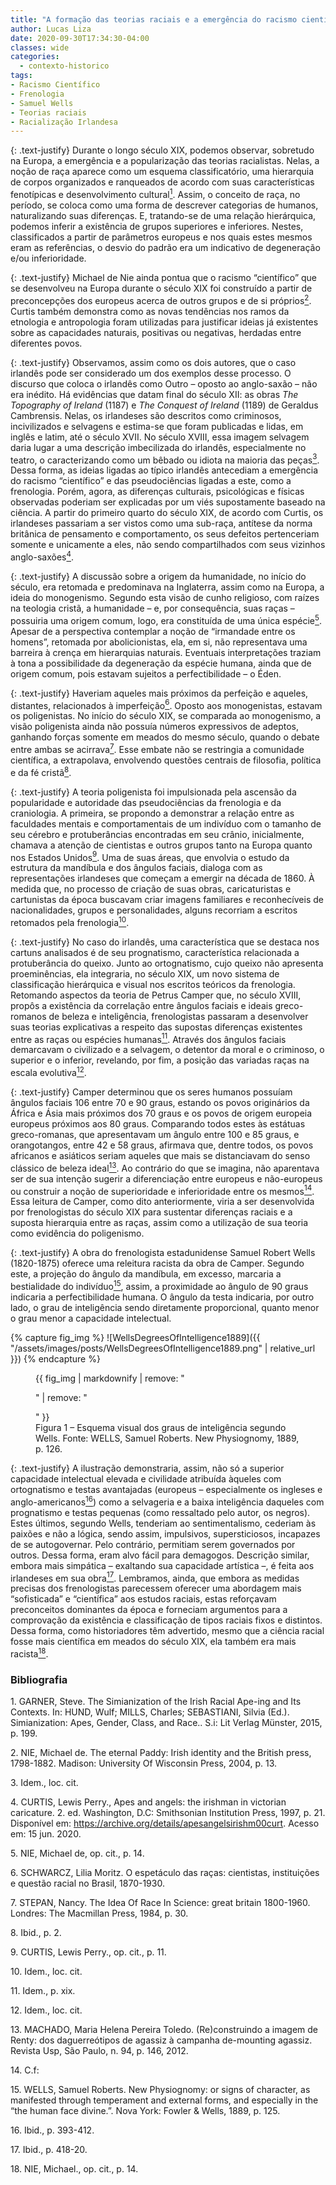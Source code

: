 ```yaml
---
title: "A formação das teorias raciais e a emergência do racismo científico nos Estados e Europa: o caso irlandês"
author: Lucas Liza
date: 2020-09-30T17:34:30-04:00
classes: wide
categories:
  - contexto-historico
tags:
- Racismo Científico
- Frenologia
- Samuel Wells
- Teorias raciais
- Racialização Irlandesa
---
```


{: .text-justify}
Durante o longo século XIX, podemos observar, sobretudo na Europa, a emergência e a popularização das teorias racialistas. Nelas, a noção de raça aparece como um esquema
classificatório, uma hierarquia de corpos organizados e ranqueados de acordo com suas características fenotípicas e desenvolvimento cultural[<sup>1</sup>](#ref1). Assim, o conceito de raça, no período, se
coloca como uma forma de descrever categorias de humanos, naturalizando suas diferenças. E, tratando-se de uma relação hierárquica, podemos inferir a existência de grupos superiores e
inferiores. Nestes, classificados a partir de parâmetros europeus e nos quais estes mesmos eram as referências, o desvio do padrão era um indicativo de degeneração e/ou inferioridade.

{: .text-justify}
Michael de Nie ainda pontua que o racismo “científico” que se desenvolveu na Europa durante o século XIX foi construído a partir de preconcepções dos europeus acerca de outros grupos e de si próprios[<sup>2</sup>](#ref2). Curtis
também demonstra como as novas tendências nos ramos da etnologia e antropologia foram utilizadas para justificar ideias já existentes sobre as capacidades naturais, positivas ou negativas, herdadas entre diferentes povos.

{: .text-justify}
Observamos, assim como os dois autores, que o caso irlandês pode ser considerado um dos exemplos desse processo. O discurso que coloca o irlandês como Outro – oposto ao anglo-saxão –
não era inédito. Há evidências que datam final do século XII: as obras _The Topography of Ireland_ (1187) e _The Conquest of Ireland_ (1189) de Geraldus Cambrensis. Nelas, os irlandeses são descritos
como criminosos, incivilizados e selvagens e estima-se que foram publicadas e lidas, em inglês e latim, até o século XVII. No século XVIII, essa imagem selvagem daria lugar a uma descrição
imbecilizada do irlandês, especialmente no teatro, o caracterizando como um bêbado ou idiota na maioria das peças[<sup>3</sup>](#ref3). Dessa forma, as ideias ligadas ao típico irlandês antecediam a emergência do
racismo “científico” e das pseudociências ligadas a este, como a frenologia. Porém, agora, as diferenças culturais, psicológicas e físicas observadas poderiam ser explicadas por um viés
supostamente baseado na ciência. A partir do primeiro quarto do século XIX, de acordo com Curtis, os irlandeses passariam a ser vistos como uma sub-raça, antítese da norma britânica de pensamento
e comportamento, os seus defeitos pertenceriam somente e unicamente a eles, não sendo compartilhados com seus vizinhos anglo-saxões[<sup>4</sup>](#ref4).

{: .text-justify}
A discussão sobre a origem da humanidade, no início do século, era retomada e predominava na Inglaterra, assim como na Europa, a ideia do monogenismo. Segundo esta visão de cunho religioso, com raízes na teologia cristã, a
humanidade – e, por consequência, suas raças – possuiria uma origem comum, logo, era constituída  de uma única espécie[<sup>5</sup>](#ref5). Apesar de a perspectiva contemplar a noção de “irmandade entre os
homens”, retomada por abolicionistas, ela, em si, não representava uma barreira à crença em hierarquias naturais. Eventuais interpretações traziam à tona a possibilidade da degeneração da
espécie humana, ainda que de origem comum, pois estavam sujeitos a perfectibilidade – o Éden.

{: .text-justify}
Haveriam aqueles mais próximos da perfeição e aqueles, distantes, relacionados à imperfeição[<sup>6</sup>](#ref6). Oposto aos monogenistas, estavam os poligenistas. No início do século XIX, se comparada
ao monogenismo, a visão poligenista ainda não possuía números expressivos de adeptos, ganhando forças somente em meados do mesmo século, quando o debate entre ambas se acirrava[<sup>7</sup>](#ref7). Esse
embate não se restringia a comunidade científica, a extrapolava, envolvendo questões centrais de filosofia, política e da fé cristã[<sup>8</sup>](#ref8).

{: .text-justify}
A teoria poligenista foi impulsionada pela ascensão da popularidade e autoridade das pseudociências da frenologia e da craniologia. A primeira, se propondo a demonstrar a relação entre
as faculdades mentais e comportamentais de um indivíduo com o tamanho de seu cérebro e protuberâncias encontradas em seu crânio, inicialmente, chamava a atenção de cientistas e outros
grupos tanto na Europa quanto nos Estados Unidos[<sup>9</sup>](#ref9). Uma de suas áreas, que envolvia o estudo da estrutura da mandíbula e dos ângulos faciais, dialoga com as representações irlandeses que
começam a emergir na década de 1860. À medida que, no processo de criação de suas obras, caricaturistas e cartunistas da época buscavam criar imagens familiares e reconhecíveis de nacionalidades, grupos e personalidades, alguns recorriam a escritos retomados pela frenologia[<sup>10</sup>](#ref10).

{: .text-justify}
No caso do irlandês, uma característica que se destaca nos cartuns analisados é de seu prognatismo, característica relacionada a protuberância do queixo. Junto ao ortognatismo, cujo
queixo não apresenta proeminências, ela integraria, no século XIX, um novo sistema de classificação hierárquica e visual nos escritos teóricos da frenologia. Retomando aspectos da teoria
de Petrus Camper que, no século XVIII, propôs a existência da correlação entre ângulos faciais e ideais greco-romanos de beleza e inteligência, frenologistas passaram a desenvolver suas teorias
explicativas a respeito das supostas diferenças existentes entre as raças ou espécies humanas[<sup>11</sup>](#ref11). Através dos ângulos faciais demarcavam o civilizado e a selvagem, o detentor da moral e o
criminoso, o superior e o inferior, revelando, por fim, a posição das variadas raças na escala evolutiva[<sup>12</sup>](#ref12).

{: .text-justify}
Camper determinou que os seres humanos possuíam <span class="tool" data-tip="O método de Camper envolvia traçar uma linha que partia da frente dos dentes incisivos até a parte proeminente da testa. Esta era interseccionada por uma outra linha horizontal, desenhada da base do nariz ao orifício do ouvido, produzindo assim o 'ângulo facial'.">ângulos faciais</span> 106 entre 70 e 90 graus, estando os povos originários da África e Ásia mais próximos dos 70 graus e os povos de origem europeia europeus próximos aos 80 graus. Comparando todos estes às estátuas greco-romanas, que apresentavam um ângulo entre 100 e 85 graus, e orangotangos, entre 42 e 58 graus, afirmava que,
dentre todos, os povos africanos e asiáticos seriam aqueles que mais se distanciavam do senso clássico de beleza ideal[<sup>13</sup>](#ref13). Ao contrário do que se imagina, não aparentava ser de sua intenção
sugerir a diferenciação entre europeus e não-europeus ou construir a noção de superioridade e inferioridade entre os mesmos[<sup>14</sup>](#ref14). Essa leitura de Camper, como dito anteriormente, viria a ser
desenvolvida por frenologistas do século XIX para sustentar diferenças raciais e a suposta hierarquia entre as raças, assim como a utilização de sua teoria como evidência do poligenismo.

{: .text-justify}
A obra do frenologista estadunidense Samuel Robert Wells (1820-1875) oferece uma releitura racista da obra de Camper. Segundo este, a projeção do ângulo da mandíbula, em excesso,
marcaria a bestialidade do indivíduo[<sup>15</sup>](#ref15), assim, a proximidade ao ângulo de 90 graus indicaria a perfectibilidade humana. O ângulo da testa indicaria, por outro lado, o grau de inteligência sendo
diretamente proporcional, quanto menor o grau menor a capacidade intelectual.

{% capture fig_img %}
![WellsDegreesOfIntelligence1889]({{ "/assets/images/posts/WellsDegreesOfIntelligence1889.png" | relative_url }})
{% endcapture %}
<figure>
{{ fig_img | markdownify | remove: "<p>" | remove: "</p>" }}
<figcaption> Figura 1 – Esquema visual dos graus de inteligência segundo Wells. Fonte: WELLS, Samuel Roberts. New Physiognomy, 1889, p. 126.</figcaption>
</figure>

{: .text-justify}
A ilustração demonstraria, assim, não só a superior capacidade intelectual elevada e civilidade atribuída àqueles com ortognatismo e testas avantajadas (europeus – especialmente os
ingleses e anglo-americanos[<sup>16</sup>](#ref16)) como a selvageria e a baixa inteligência daqueles com prognatismo e testas pequenas (como ressaltado pelo autor, os negros). Estes últimos, segundo Wells, tenderiam ao sentimentalismo, cederiam às paixões e não a lógica, sendo assim, impulsivos, supersticiosos, incapazes de se autogovernar. Pelo contrário, permitiam serem governados por outros. Dessa forma,
eram alvo fácil para demagogos. Descrição similar, embora mais simpática – exaltando sua capacidade artística –, é feita aos irlandeses em sua obra[<sup>17</sup>](#ref17). Lembramos, ainda, que embora as
medidas precisas dos frenologistas parecessem oferecer uma abordagem mais “sofisticada” e “científica” aos estudos raciais, estas reforçavam preconceitos dominantes da época e forneciam
argumentos para a comprovação da existência e classificação de tipos raciais fixos e distintos. Dessa forma, como historiadores têm advertido, mesmo que a ciência racial fosse mais científica em
meados do século XIX, ela também era mais racista[<sup>18</sup>](#ref18).

### Bibliografia
<a name="ref1">1.</a> GARNER, Steve. The Simianization of the Irish Racial Ape-ing and Its Contexts. In: HUND, Wulf; MILLS, Charles; SEBASTIANI, Silvia (Ed.). Simianization: Apes, Gender, Class, and Race.. S.i: Lit Verlag Münster, 2015, p. 199.

<a name="ref2">2.</a> NIE, Michael de. The eternal Paddy: Irish identity and the British press, 1798-1882. Madison: University Of Wisconsin Press, 2004, p. 13.

<a name="ref3">3.</a> Idem., loc. cit.

<a name="ref4">4.</a> CURTIS, Lewis Perry., Apes and angels: the irishman in victorian caricature. 2. ed. Washington, D.C: Smithsonian Institution Press, 1997, p. 21. Disponível em: https://archive.org/details/apesangelsirishm00curt. Acesso em: 15 jun. 2020.

<a name="ref5">5.</a> NIE, Michael de, op. cit., p. 14.

<a name="ref6">6.</a> SCHWARCZ, Lilia Moritz. O espetáculo das raças: cientistas, instituições e questão racial no Brasil, 1870-1930.

<a name="ref7">7.</a> STEPAN, Nancy. The Idea Of Race In Science: great britain 1800-1960. Londres: The Macmillan Press, 1984, p. 30.

<a name="ref8">8.</a> Ibid., p. 2.

<a name="ref9">9.</a> CURTIS, Lewis Perry., op. cit., p. 11.

<a name="ref10">10.</a> Idem., loc. cit.

<a name="ref11">11.</a> Idem., p. xix.

<a name="ref12">12.</a> Idem., loc. cit.

<a name="ref13">13.</a> MACHADO, Maria Helena Pereira Toledo. (Re)construindo a imagem de Renty: dos daguerreótipos de agassiz à campanha de-mounting agassiz. Revista Usp, São Paulo, n. 94, p. 146, 2012.

<a name="ref14">14.</a> C.f:

<a name="ref15">15.</a> WELLS, Samuel Roberts. New Physiognomy: or signs of character, as manifested through temperament and external forms, and especially in the “the human face divine.”. Nova York: Fowler & Wells, 1889, p. 125.

<a name="ref16">16.</a> Ibid., p. 393-412.

<a name="ref17">17.</a> Ibid., p. 418-20.

<a name="ref18">18.</a> NIE, Michael., op. cit., p. 14.
